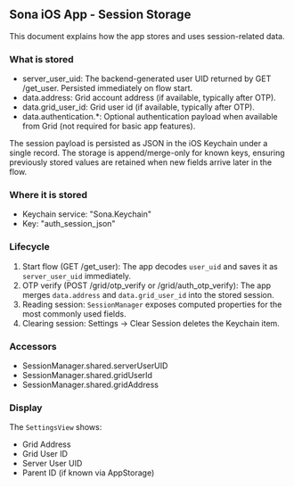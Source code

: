 ## Sona iOS App - Session Storage

This document explains how the app stores and uses session-related data.

### What is stored

- server_user_uid: The backend-generated user UID returned by GET /get_user. Persisted immediately on flow start.
- data.address: Grid account address (if available, typically after OTP).
- data.grid_user_id: Grid user id (if available, typically after OTP).
- data.authentication.*: Optional authentication payload when available from Grid (not required for basic app features).

The session payload is persisted as JSON in the iOS Keychain under a single record. The storage is append/merge-only for known keys, ensuring previously stored values are retained when new fields arrive later in the flow.

### Where it is stored

- Keychain service: "Sona.Keychain"
- Key: "auth_session_json"

### Lifecycle

1) Start flow (GET /get_user): The app decodes `user_uid` and saves it as `server_user_uid` immediately.
2) OTP verify (POST /grid/otp_verify or /grid/auth_otp_verify): The app merges `data.address` and `data.grid_user_id` into the stored session.
3) Reading session: `SessionManager` exposes computed properties for the most commonly used fields.
4) Clearing session: Settings -> Clear Session deletes the Keychain item.

### Accessors

- SessionManager.shared.serverUserUID
- SessionManager.shared.gridUserId
- SessionManager.shared.gridAddress

### Display

The `SettingsView` shows:
- Grid Address
- Grid User ID
- Server User UID
- Parent ID (if known via AppStorage)


